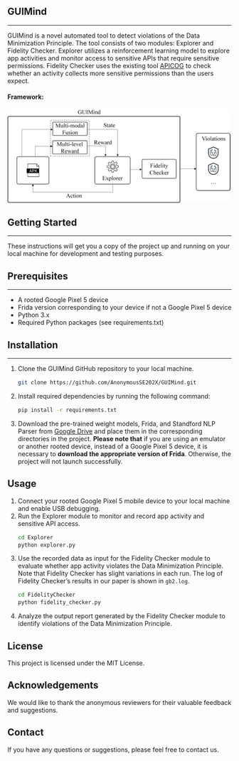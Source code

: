 ## GUIMind
---
GUIMind is a novel automated tool to detect violations of the Data Minimization Principle. The tool consists of two modules: Explorer and Fidelity Checker. Explorer utilizes a reinforcement learning model to explore app activities and monitor access to sensitive APIs that require sensitive permissions. Fidelity Checker uses the existing tool [APICOG](https://ieeexplore.ieee.org/abstract/document/9251054) to check whether an activity collects more sensitive permissions than the users expect.

#### Framework:
<div align="center">
 <img src="https://github.com/AnonymousSE202X/GUIMind/blob/main/guimind_architecture.png" width="800">
</div>

## Getting Started
---
These instructions will get you a copy of the project up and running on your local machine for development and testing purposes.

## Prerequisites
---
* A rooted Google Pixel 5 device
* Frida version corresponding to your device if not a Google Pixel 5 device
* Python 3.x
* Required Python packages (see requirements.txt)

## Installation
---
1. Clone the GUIMind GitHub repository to your local machine.
   ```sh
   git clone https://github.com/AnonymousSE202X/GUIMind.git
   ```
2. Install required dependencies by running the following command:
   ```sh
   pip install -r requirements.txt
   ```
3. Download the pre-trained weight models, Frida, and Standford NLP Parser from [Google Drive](https://drive.google.com/drive/folders/1FrDyUGGBHNazm8rrT5ZFW3nj_iLYQNDA?usp=sharing) and place them in the corresponding directories in the project. **Please note that** if you are using an emulator or another rooted device, instead of a Google Pixel 5 device, it is necessary to **download the appropriate version of Frida**. Otherwise, the project will not launch successfully.

## Usage
1. Connect your rooted Google Pixel 5 mobile device to your local machine and enable USB debugging.
2. Run the Explorer module to monitor and record app activity and sensitive API access.
   ```sh
   cd Explorer
   python explorer.py
   ```
3. Use the recorded data as input for the Fidelity Checker module to evaluate whether app activity violates the Data Minimization Principle. Note that Fidelity Checker has slight variations in each run. The log of Fidelity Checker’s results in our paper is shown in `gb2.log`. 
   ```sh
   cd FidelityChecker
   python fidelity_checker.py
   ```
4. Analyze the output report generated by the Fidelity Checker module to identify violations of the Data Minimization Principle.

## License
This project is licensed under the MIT License.

## Acknowledgements
We would like to thank the anonymous reviewers for their valuable feedback and suggestions.

## Contact
If you have any questions or suggestions, please feel free to contact us.
